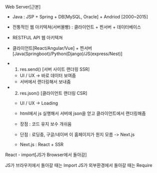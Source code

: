 Web Server[근본]

- Java : JSP + Spring + DB[MySQL, Oracle] + Andriod [2000~2015]

- 전통적인 웹 아키텍쳐(서버몰빵) : 클라이언트 + 찐서버 + 데이터베이스

- RESTFUL API 웹 아키텍쳐
- 클라이언트[React/Angular/Vue] + 찐서버[Java(Springboot)/Python(Django)/JS(express/Nest)]

- 1. res.send() [서버 사이트 랜더링 SSR]

  - UI / UX -> 바로 데이터 보여줌
  - 서버에서 랜더링해서 보내줌

- 2. res.json() [클라이언트 랜더링 CSR]

  - UI / UX -> Loading
  - html에서 js 실행해서 서버에 json을 얻고 클라이언트에서 랜더링해줌
  - 장점 : 코드 유지 보수 개쉬움
  - 단점 : 로딩중, 구글/네이버 이 홈페이지가 뭔지 모름 -> Next.js

  - Next.js : React + SSR

React - import[JS가 Browser에서 돌아감]

JS가 브라우저에서 돌아갈 때는 Import
JS가 외부환경에서 돌아갈 때는 Require
